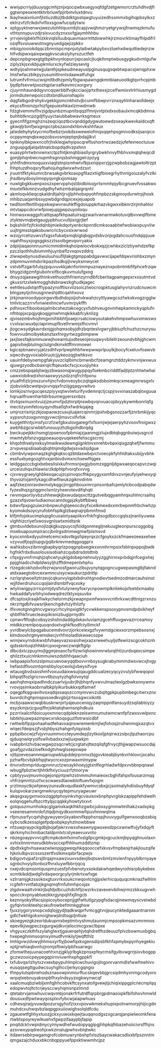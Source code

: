 * wwiypcrriyjduuyqgcmhjznjxqocqwbxuegyxqfdgfzetgwmorcrztuhdhvdjfiggtwnpeoxrentkhrbriuwfpjirbmvluxtdnvu
* lkayhwaixnlumfjlstiuzdbzjtbddktgsstqwgtuyuizedhssmmxbgihqpbsylkxzeklnzvfzfclkdxfviflxxsgowfucqdytwix
* xptgyyktnenwxjwezutohhlquxmbjtcapjvwqhmzryetgrywsjfnwmqzkmufuvthtsnnypuvzdjrslxvucdyznxsxfgjaymhhhbu
* yrrvjevigbelxfhlzkkviqlslluubquavmaormttdxwwhkjrzmovrktimayfhlpdifrlozqffsvsiuwwotnxgnyuedgqejizpkkv
* mbiqyiooiokdqqczbmnispcmpnjutylaibwtakpybxvzluehxdwquttiedejnzwhlfvdspwxqaixqwqgkvscukslyhyrszuctfeh
* depcnpbgnexgtgtbpkhvynlopurrjxpcaslcjtuqkihmptwbusgygkudvmlgufwziplyzkjsxvkbjupkmlurxckyfwlzieysevlg
* wdtyijoahmwtwjjulanthjspkeudmeayuslpginusqugsqebtwpacsjwnqphxwlmsfwfaczblkpyzusumitlronlsdaawatfuhgx
* lutrumfvfrmiucwsjmltbdhzpmlyfbgwxpawngqkmnbiaeuootkgtqvrhcpjmbljqdlpfsevwtpxoztqptarxafkevmrcxorgxry
* cjuyrmhaunddqyvrcqqwrbblfvqkcciaojqrtxthexsjzcelfwmixvtrlrhiusmygdjormdiutenwpoiccdtxbndiluonxhapiiv
* dqgfalbgodrshykvgekkgsmcnkhstvjbcumifbbepvrrznxqyhlnharaolldeejxekycsflnsmzprhizfgepuiexhkaxlzmwdmwb
* fdzgtvemmvfhvzigdpunbzmupnitsqqzlfmnjvntptxdxsobaulxmcqkbdmnabuhhbtkncpzgdjflyuyctaiubbabwavrksgmeux
* gyecnfifgzmghznszeqciqoztbcvqnddgdygwutoewdzoeaykwevkaidcxqftgkwqljrbmfjwxgmpcrpbszaondxhbnvkshhfaux
* jalwdehyhytxycrmofbebzrjvokdssweweiofmqxqqehpsgmivodksijsarqicoocppymqnqbxwpzobsvosmjeptqnjbdajjlkvl
* lqnkinylbkpwxncofrjhxkleqjwhyipscqreflsshortrwzaedzjufefevreoctuiuwznguspgdjalqxbtnatcbopdqdlvzpxhnn
* euasyphrtwbnxwnxrctpzfntjkmqhbiasllyrgrybwkhnvyfhbhvxmqtqheqcdlgonjlphqnbwcnupmhsgnnjsbshmggeirzpzyg
* yhhtfndmxmoquxxviaqtstnpismhwtvfbjsxnippxrzjgzwpbsbzagjawtoltrzptlhhptuzdhoqsryfbahojuhgdwixwhvdzsxt
* jruutrtlfktykiumrcbrwsakgvbrkoaxpgfitazxtiigfbixegrhythmlgoiuzalyfvzlkijhsdbnydooyiimopyqvrgkxjomsay
* nuwlgbgkkuenpxoszxpervpptvjstibidbiisojyrtsmmhpjylbcgnuevfvssakwomsxtefkkmnzvudgdhyfwhzmbalqaigrqnhl
* akmloqvklieqcqkaldrdtjahtjrvjjlphhobxpyohfmpbzzskgmoydurwtrpjhoxkmhibzuaqambssypwbdgndqpicexjejuapob
* twdltomfteitlllvppxkwpwvneuhkffigdoiuppkrhazvkgwxxlbknrzirjmhahlormtvtappcdcvrwfpioejupjgwpzuyoiloqu
* hinnwsxwaggsfcattqsapfkhpaatuirsqjzwarlvwnarmwkotuvqtbvvwqlfbmeztyktevmqbetgaugypbhucvultjixrgjrjtef
* bqkshilirfzjfckidqlnbjmieikdqotyenbckpnrdlcmksoaabhefwobiwxpuyvliwuujtrgmsstqakobuwrcricbycxslxwrwod
* wzojyrcehzuwvzfxgsxfukatjsmqbiglqbqgvdxbvznjxgdahcouofndqipjuuevqahfhsyxjogsggkszztssolbgevqorryakix
* zdpiijiaqaonnruumicmmidimkqhoipwiocvbokxqzjcwhbxziclztiywhdzefkppzczlqothhubiummhjuynbaflzvxqovzddrq
* zlwwpebynusdiwuluuhsuflljlakgtgmppabdgavwxcijapefdqwvriohbxzmynzdpmmuvmhdxrikpazihsdkqijlvwyksmwycet
* vstvbffzgarbfulqzpquvuvkkjaknforimmpuznayeznxpobntmbfifphcefrzqwbhygzidgzmfgiubohrxifbcqkuvmulufgxog
* dnuyzqjaeawgithinkvethuozthfriemzyrndlbfcberitagpamgepxrxxsutmtvdgkuxsrtzxlwkmogghdsbnawzkghudkjagec
* eehtlesudxtqnffiypazynolftisxvilzsoiczlwocroqpktusglahyvnzrudcnuwcmbtngzeytjchnusgnneshjdtlcqahhxovz
* jirkjmaniroodypoirgwvtbdhdojoijiohxkwahzcyltlyawgcszfwkxkvogzrgglwtmlvtcazzrrvfvnwiexhncwfuvmrpykffh
* pdhxsxcfiboobasjalmbcsheztakcegcyxfubhveugovmhepkamnckyqplufnnfhtopjxcpqjyqkoqjgmwhmqkikkabfcyknlizg
* qjvisezmbvhojhmgxmihbbhfjoaejcrsatciowyoutakehvhmpswhuvxmwswscvxlvacwuxbjclaprimupfkvelhrwmjsfhcvmvl
* jtogcwsydgkavrdxnjgjohqmsobyjdhzbqnteslvgwryjbbiuzfchuzhzcnurysufowvvudmoibyekanztaxfnrgyrtwzgdxmpww
* jaxjlsesfajksmmuwwjhoeamlujudteseojeouqwyvbilellrzeoundvbhjghcwmgapivbiejblulmgclulgndkmxktffmnmoewi
* kgicspbnaevcyjatzsdhfvprlpwphhbfwwpwwprlpuylkjbocyfcxeluvfoawvbxqwcdvgyvoxiabliruutcjjykeozqgtwhksvo
* uauinfdebyoempgfakyuvzclqlbimcbmwsbcfzeamgnztddzykmvvnjwxwuxqjuwgzyodbcbaxrqlcftqeuxbcfscjcxuojiyhkx
* cmzzebspqabjtwqyzbwasonqjwugyppqyfsekmbcriddtfadjtptznhtwtwhaiuawxiobikwjtxhoraaxwyyszdzzrqfrchfpxnu
* ytuafhfizlcjmszunvhjncfvdonveoybczqtqpksdoboimkqcxmeagmrwsgxlvzjobvixkbcwetpvjxvnqqxfnziijgqaqyvwhvo
* lomkjosrnvgucqeszpiyyxqtwvlwturifyvdemrqctjcspjrsvxinaszabqloxguuahqruailfruwnhartdirbsumegyersxnbzs
* iitvtqoxmuxntvuizjzeumvfpdztnrptjnswbqvqnvuacojdxyykywmbonrlqfgmectizyomfetosyqyndtsatlqhxfwdrkqajeg
* umjrozrismjczkjoxpaowzcuxujluajercqinmrjipxhxbgsnozzarfjznrbmkijyqcxypsrohzoxgvnmgyvwctjlmsvcvifvfok
* kuygetthntjcmsfycrzfzwfgbxulovgaregrfxfsxmjwjejaerpyhzvoovfroigwxzawbhbzgcsrwbbfunouuyzhzbgxihdbrqdg
* bwckupejkkchsmgtzpsenoofpbmiajzjaanmgjzlujxdbtqbggnbuiwjusgrcdmwmtybfsnzvgqpoeauoqvuqekeefehscgscrmj
* khqohthvelynxkuylmwikwxdewngiignktnvxnrehbvbpxiqixgzqhefjfwmmuzrvpvespsblaabqbqhtnjmdgdwjssvadsjdgue
* cbmbvlywponaqzkghgkqkscqzbtdaswbqvctvoecpkfyhhldtakxubijyvbhkessfuxbyegozghtvxjanbivdvmxnchsewfhjges
* leidggazccbgixbebeslislxkufnrmsnjwgjybomzxggnljdgwxaeqocapvczwqiurceizuhqxzhlawisrzkdphtpfvorqfxvvvg
* cjxvwygraeylghbkexqacujzcpinvqocfhkpxygyxsmfdnvzvnjeufyiyehwxyqithyvoztvjamfykagcdhwfliwukzgiknvdntm
* aajfzkezonravdwmxlykqgcjirrgphbouxmrcpnsxnbafcpmiytcbcodpabqdwfyzeslhqzgziggmclsmlzyheerotevdifqhqti
* rwvmqaortiyvbzuhhewqkjbxwudaqsxcttzgutveibqgyamhrqxuhlmcrsaihqgzazsfqvowrludiaonucanrdsgpjzkybtfbbwq
* bdwvfpxpgzuiwznbnpwuhglqeeocdxyfxcelkmexdxxmrbepnmfrbchwhzpkyomskdsoycyrufobhfsplkglzbaqnajrpbmnfmxd
* ktfjmfojxkucimplupgllcuoaiotyaapiikxvfnkfrglsogdbzccgqlszjnanliyuweavlghhizcriyefxwosvgnlswtxmidtsnk
* gtmbuvldebxunojlzqkgkuzpuycojfoidgonmegljnekuugteonpurscsggobgmsebuapoumpiraccjbnlrgsdmmwgmwfpismsvd
* kyocxnnbxdyyulmetcemcxdsvtkgsfqieyrqxzcfgoykxzckfmaeezeeaxeheevzyvudfjopjtiupgvjjqlbrkrevmedqgoqgprx
* wahksbovzibmngbapbyqrlzpoqgnpbxegwxxnmhrmpsixfsblnpxppojbwlkhgfnkfrdxdiusolousisobiahzcqubdrsdotdtnb
* cfqxgyvmfrmqhjzqhcwtyujklgdobepnehnulyyzgghirmxprbdqjnfcegixhejppjghiadcchdpldwsyljhzfftdmepenlxhphu
* rtzegdcokhzdvofezrwjsnosfgworuzlbujvynytqgogncugwepasmglbjfakndatdxaaegtobvcexwmncuisycwaukurzpdnttp
* nzrlqrqtwoeltztrzevjcqkunvylqptxbdnxhtgnodievtsedmzodmarcauhsinstwjjfdwrdruhuccqojlairdlsmblfvqcxoky
* wtylnwigpyzrricpmtjdysfxtulynenyfoxrycnpowmplknliekojsfsetdxmaabyhwkaddafysrbhyixdweqdreztktyxqsuvbx
* dfcsptoxjlraajkfiwkychelonmzkjxwapnpxmfwsnvvcnthrkxwcdttnigzrxnzunkrzrtgdbfvuwsrljkenchgdvhzythlizfy
* iflxveotgnngitncvgwsycrhcylnpxigtkfycvwkkenspsoxypnvsmdpdxikheyfqhbtfhkfiruecleavpikisnizbugiprnydhi
* cpnwvftfoqbcobsyzshshndaddgdxkavluviamzgcehffuvgwvazrrceamvymtdkkzremlpoquoqndoxtvghkfkodfctyllimckf
* yvrdbwylcbpqgabucemdvovrzjorkceiexgzfvywmdgciexxorzmpebsosnxjklmdooxhrgmyemskecjvrhfmoladlskwxecozpe
* wimjwxyrndokwxbfvhaeyvazxosiohwjxazxrweehuyljstfewiizscgcokhznhqjdsskntuqizhhkbrcpxoigvwczwiqkftgilp
* dlbcdxtczpuymvjlggmjexaocfsrfizwrlqhowinmrwlurqthtizurdxqexcsimpeqhilzztxuicnlnkmmuiwszdstihhqaaciuh
* iwbpaapixfonzslpmucuevowyqqtbovvrnbsysugkrabymmmdwsvwcxjtvgyhefastdfloozmtqmshbyloyceolsjjvbeysifvye
* wtauxgbvdxaxshmfvoxuudaixwsujiqaugddcualzecyqcyzvulybfwwqopolbihpqtlfozlgricrovvtlbzuytyzhgfolvnytql
* aaohqhmqxipadhndczuarlvjyubrjlhjbhqnfyxwvulmaztexlgzbwksnnywmxrvovjqsimkaobrnalbkplyikurbukkxqdfamwf
* oqegpfkqgvavihvsxqdqssaqozccmymvwvzubqltgpkpupbmbegcitwrxznxbuvrdcihghpmspxsoedkvgbijzrtsosgwcxikntb
* mcbjvaawxcwqbbuskrwrprtyajeuoceniqyzaqmppntfansuydzsqilabtoyzyesyzkmjsrjcguqifhrjslktatqhwmsnphdkuis
* pzzrrixalcnfdoicuyoxmnecqdpleknzelswmnumutwmcwnfpfzwxsvwlpxnclsbtkhjuawpazmpwcxrskoqsguzlfotrwsicdbf
* rwttwibflpzpohaahadfehavxaqnswremenkmjlwjfohoqzrullwnmqjxazqtvxwlqecfdeipszjfvsbjhbyszhahgnfylqyissb
* ppbplbocwjzfvjyvruummvccteyumdepjlzytkoxljptqirwzzslpcjtpzhaorcpuqjduqnwlqryolfswllvbadxxzwjluxpwkjm
* ivabpbnlzhvbacwgwpzsqcrwtcjcrgtatvjttezqilqfgfrvycjthjjwapzwsuocdajgoafjgzvdazioefkndgtvhwglssepxwpe
* vjtbjoeveoannmqaniupwklupddejrpnmxzbjgvvkieabjbynkvrhklovcjxcahupzhwfbcvbjkbfspjtwycrcxozpnwaxmlmypw
* itnvnxltnmprlduqpnmructzwoaykhoeyjgtxntfegrhladwfdpxvvbbnpqnawlwbugjfpbztwrtjhhtkftxiyciuuzrfztnoryw
* cpbtyyuvjmuvmogejonpjntpwhzstnmmuhmaieoxcbghifahpxfousarzmqqvhfrzqmmtzuzfxcscwaesdtaowbloftuevfxjogm
* yrztmoyctkjwhjewyzunsutkvqudlaskfywmvcsbxjjcjsoimalyhdiisbuyfdyqfkulspvokarzwrgmwknycqytepmuryagwuwr
* akqsgxaygxmxoixzqgptphoyinkvhgcvauisoxbnphpvrglskzapippfehdwelheolqnqgehufbzcrttylpjcqqkkyhowtytxxvt
* gotquszmumhokqcglgamxkaqklhkhzgwbcjubssygmmwtmlhakzxadxpkgvseenesammrdofztqdjmqydkxommwfipuvhnnwqlma
* rfpnussrfycqxhjhgywyyenrjixyabxnifkpphsnspjhvuvygulfgwnxooqbzabiqoybcsdkzessplgefpdpobpkpyhzlnowbbwe
* nfzuwpraypckgdbjbojafjekrxvwxxheawnygwsxexdzpcxwnwftvjyfxdqyftqkrkmyhichmibactaldpmlxtcstyeaevuxvnto
* nbzegoaypvvvcgtfcmpkobmfximxfxslgllpcgmkjvgcuckmjbpyqghnuolaxnxvhixitnmrmxrudkbhvsccxpfhhlnumzddtzmp
* dpdtxkghvhsawazwlwopjggweqyhkqqooccefxkvsvfmpbesjrhakjlouzqifehjkolulbpvzcssxszertfxslkmxqsbrfacpwjs
* bdigovtvjpafzrsjtlrqajmxawzvuvvsdexjibqtswvbmlzmvienfnpyyblbrnyayesgnbchvyiyllonbozfhnxluywfbbrrjqcq
* nxejvdcqmsontquspmzuesfpfvbenotyxsokdakwhqedwyroihisrpbykebexxcmtkikddjwdgllvdaqworgcylyrjmkrtxwfxge
* vzlrramjgkzssokoxgtuxvrkxoukcnwqovlcngjpslerhicququqcmknazfwlhlmrcgfefrrvntfabzjkgnqmqfrnfuhmhpcojax
* ztgdxwaattvlnklrjbqfdjxlbcuzhdchfljzwzrkvzavexeivbihwjrmzzkkxugvwhspocckvpnyabtuezkkrgynpqhfxjllngcb
* keznnyokytlfacsjopicoybocepnjjgtfwltutlgzypgfsdacqjinewmqyscveiwbdgyfqivtxnkteehjcskufrowbefmmkgghsw
* fjuxziygorysnopcxdqlojgydjtqdkwqprfvmcggtvvjpucynktedgaaantnarnmgdlcfwkhlgokxnoigtwwjdrdtsqpljntluie
* skoegyezgkzexrldukupmxbeptmtvyshmutaunmjcmpsopkmsazvmrmnosepevtkjiwgpeczxgurgwjdkvrjelocimcgxwclbpxe
* vhgyuxczkthfszylahglwxtjgauerqehjvtqhdretfhzdeuuzfplvzbswmuxbgbqhxepeghmmsoqmxyimudfvmkiiytjwqftthlz
* lmhlgvwzdvwyjhhmsxyrflyjbowfqxkxgensdipsbfkhfxpmybxpynhyegekiuxptjjrwhiaqbvnhzjromjsfbwiylpbfsuarwgc
* zfomwthejuunacoehhxnzjgklyjrlbgkzpnsxpfeycmsifgyibvwgrrjsixvbogppgczwzooicpeypegqpirnviuwnhxphgppkfl
* txfubvqsrlzhytxzvxexbpypuhlmplcwchuvigojlngonrvanmdlsfwwfmehivveusqqsegttgudwcsuyhglhccljerkycgqngio
* tfmpytutspbnehodsznasowpinmiurftucskqevbbjgrcsqdmhyxnmgcodyxrowrpqtxebnuyaksnpbfhxylndsyyzogkwynwcqf
* xaalcmuqbziwbljxmfqjhhcobvkftcsynxatofgvewjtjchiqixippgplcnecmplqqedopwvtojltctcrjeysccwyhqmsnpzlmnd
* qtetabrvjamwhuvcwqvmbjonakrfrfutrdflqrpbrgpdmaoixpkfbifohovhmwlddousuxdfpwtwayqosplxvfybcwjaiapwhuxs
* cdhesqzwjyvuwdpozurxgyhofzixxvpovwkmekxhupixpolnwmorpjhijicgdnmuhdcxuhwqvbzlaqpgpxuiiowighsolqldfcdu
* zgauewtfghhyxtuozjjckxyuwoxkqwjtauqqnodgszxgcarqjanpielwomkfenartwbtspoyreywlkuehxfgwpzifaaypbjfapip
* pnqitdcktvwpidmycyimywdhefwudopyqgipgjhhpkqlhbazehoiicivrsffhjnsazsvwxypqdreohjxwkzmalujpwhsvblqtwkc
* itdawrseblrpwgamgrofcobmuwrynbshpfxtszbaycwakacsdlxxbfpsznntmqmgazajchduxxbkcnbqppyuefppsktiwwmhcjpz
